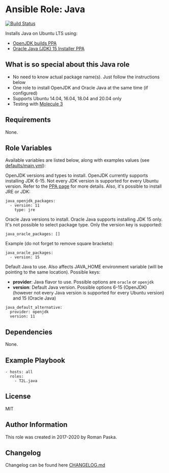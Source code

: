 # Ansible Role: Java

[![Build Status](https://travis-ci.org/T2L/ansible-role-java.svg?branch=1.x.x)](https://travis-ci.org/T2L/ansible-role-java)

Installs Java on Ubuntu LTS using:

- [OpenJDK builds PPA](https://launchpad.net/~openjdk-r/+archive/ubuntu/ppa)
- [Oracle Java (JDK) 15 Installer PPA](https://launchpad.net/~linuxuprising/+archive/ubuntu/java)

## What is so special about this Java role

- No need to know actual package name(s). Just follow the instructions below
- One role to install OpenJDK and Oracle Java at the same time (if configured)
- Supports Ubuntu 14.04, 16.04, 18.04 and 20.04 only
- Testing with [Molecule 3](https://github.com/ansible-community/molecule)

## Requirements

None.

## Role Variables

Available variables are listed below, along with examples values (see [defaults/main.yml](defaults/main.yml)):

OpenJDK versions and types to install. OpenJDK currently supports installing JDK 6-15. Not every JDK version is supported for every Ubuntu  version. Refer to the [PPA page](https://launchpad.net/~openjdk-r/+archive/ubuntu/ppa) for more details. Also, it's possible to install JRE or JDK:

    java_openjdk_packages:
      - version: 11
        type: jre

Oracle Java versions to install. Oracle Java supports installing JDK 15 only. It's not possible to select package type. Only the version key is supported:

    java_oracle_packages: []


Example (do not forget to remove square brackets):

    java_oracle_packages:
      - version: 15

Default Java to use. Also affects JAVA_HOME environment variable (will be pointing to the same location). Possible keys:

- **provider**: Java flavor to use. Possible options are `oracle` or `openjdk`
- **version**: Default Java version. Possible options 6-15 (OpenJDK) (however not every Java version is supported for every Ubuntu version) and 15 (Oracle Java)

```
java_default_alternative:
  provider: openjdk
  version: 11
```

## Dependencies

None.

## Example Playbook

    - hosts: all
      roles:
        - T2L.java

## License

MIT

## Author Information

This role was created in 2017-2020 by Roman Paska.

## Changelog

Changelog can be found here [CHANGELOG.md](CHANGELOG.md)
